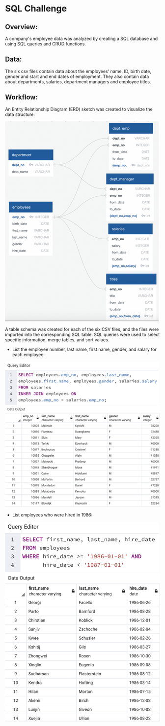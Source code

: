 # SQL Challenge

## Overview:
A company's employee data was analyzed by creating a SQL database and using SQL queries and CRUD functions. 

## Data:
The six csv files contain data about the employees' name, ID, birth date, gender and start and end dates of employment. They also contain data about departments, salaries, department managers and employee titles.


## Workflow:

An Entity Relationship Diagram (ERD) sketch was created to visualize the data structure:

<img src="EmployeeSQL/ERD.png" width="500">

A table schema was created for each of the six CSV files, and the files were imported into the corresponding SQL table. SQL queries were used to select specific information, merge tables, and sort values.

- List the employee number, last name, first name, gender, and salary for each employee:

<img src="images/query1.png" width="500">

<img src="images/output1.png" width="600">

- List employees who were hired in 1986:

<img src="images/query2.png" width="500">

<img src="images/output2.png" width="600">
